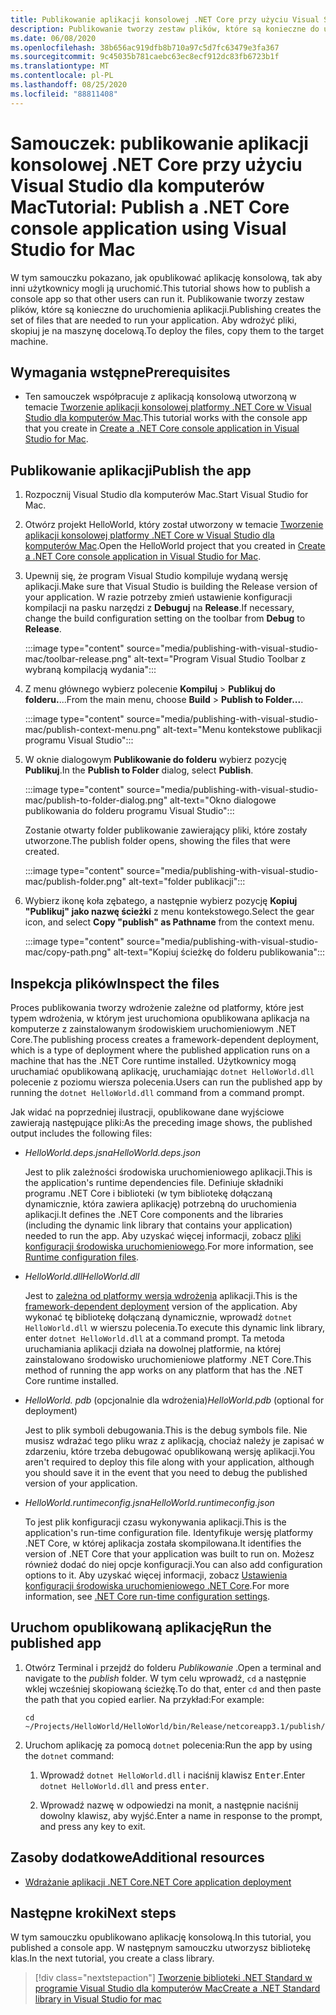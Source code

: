 ```yaml
---
title: Publikowanie aplikacji konsolowej .NET Core przy użyciu Visual Studio dla komputerów Mac
description: Publikowanie tworzy zestaw plików, które są konieczne do uruchomienia aplikacji .NET Core.
ms.date: 06/08/2020
ms.openlocfilehash: 38b656ac919dfb8b710a97c5d7fc63479e3fa367
ms.sourcegitcommit: 9c45035b781caebc63ec8ecf912dc83fb6723b1f
ms.translationtype: MT
ms.contentlocale: pl-PL
ms.lasthandoff: 08/25/2020
ms.locfileid: "88811408"
---
```

# <a name="tutorial-publish-a-net-core-console-application-using-visual-studio-for-mac"></a><span data-ttu-id="43362-103">Samouczek: publikowanie aplikacji konsolowej .NET Core przy użyciu Visual Studio dla komputerów Mac</span><span class="sxs-lookup"><span data-stu-id="43362-103">Tutorial: Publish a .NET Core console application using Visual Studio for Mac</span></span>

<span data-ttu-id="43362-104">W tym samouczku pokazano, jak opublikować aplikację konsolową, tak aby inni użytkownicy mogli ją uruchomić.</span><span class="sxs-lookup"><span data-stu-id="43362-104">This tutorial shows how to publish a console app so that other users can run it.</span></span> <span data-ttu-id="43362-105">Publikowanie tworzy zestaw plików, które są konieczne do uruchomienia aplikacji.</span><span class="sxs-lookup"><span data-stu-id="43362-105">Publishing creates the set of files that are needed to run your application.</span></span> <span data-ttu-id="43362-106">Aby wdrożyć pliki, skopiuj je na maszynę docelową.</span><span class="sxs-lookup"><span data-stu-id="43362-106">To deploy the files, copy them to the target machine.</span></span>

## <a name="prerequisites"></a><span data-ttu-id="43362-107">Wymagania wstępne</span><span class="sxs-lookup"><span data-stu-id="43362-107">Prerequisites</span></span>

- <span data-ttu-id="43362-108">Ten samouczek współpracuje z aplikacją konsolową utworzoną w temacie [Tworzenie aplikacji konsolowej platformy .NET Core w Visual Studio dla komputerów Mac](with-visual-studio-mac.md).</span><span class="sxs-lookup"><span data-stu-id="43362-108">This tutorial works with the console app that you create in [Create a .NET Core console application in Visual Studio for Mac](with-visual-studio-mac.md).</span></span>

## <a name="publish-the-app"></a><span data-ttu-id="43362-109">Publikowanie aplikacji</span><span class="sxs-lookup"><span data-stu-id="43362-109">Publish the app</span></span>

1. <span data-ttu-id="43362-110">Rozpocznij Visual Studio dla komputerów Mac.</span><span class="sxs-lookup"><span data-stu-id="43362-110">Start Visual Studio for Mac.</span></span>

1. <span data-ttu-id="43362-111">Otwórz projekt HelloWorld, który został utworzony w temacie [Tworzenie aplikacji konsolowej platformy .NET Core w Visual Studio dla komputerów Mac](with-visual-studio-mac.md).</span><span class="sxs-lookup"><span data-stu-id="43362-111">Open the HelloWorld project that you created in [Create a .NET Core console application in Visual Studio for Mac](with-visual-studio-mac.md).</span></span>

1. <span data-ttu-id="43362-112">Upewnij się, że program Visual Studio kompiluje wydaną wersję aplikacji.</span><span class="sxs-lookup"><span data-stu-id="43362-112">Make sure that Visual Studio is building the Release version of your application.</span></span> <span data-ttu-id="43362-113">W razie potrzeby zmień ustawienie konfiguracji kompilacji na pasku narzędzi z **Debuguj** na **Release**.</span><span class="sxs-lookup"><span data-stu-id="43362-113">If necessary, change the build configuration setting on the toolbar from **Debug** to **Release**.</span></span>

   :::image type="content" source="media/publishing-with-visual-studio-mac/toolbar-release.png" alt-text="Program Visual Studio Toolbar z wybraną kompilacją wydania":::

1. <span data-ttu-id="43362-115">Z menu głównego wybierz polecenie **Kompiluj**  >  **Publikuj do folderu.**...</span><span class="sxs-lookup"><span data-stu-id="43362-115">From the main menu, choose **Build** > **Publish to Folder...**.</span></span>

   :::image type="content" source="media/publishing-with-visual-studio-mac/publish-context-menu.png" alt-text="Menu kontekstowe publikacji programu Visual Studio":::

1. <span data-ttu-id="43362-117">W oknie dialogowym **Publikowanie do folderu** wybierz pozycję **Publikuj**.</span><span class="sxs-lookup"><span data-stu-id="43362-117">In the **Publish to Folder** dialog, select **Publish**.</span></span>

   :::image type="content" source="media/publishing-with-visual-studio-mac/publish-to-folder-dialog.png" alt-text="Okno dialogowe publikowania do folderu programu Visual Studio":::

   <span data-ttu-id="43362-119">Zostanie otwarty folder publikowanie zawierający pliki, które zostały utworzone.</span><span class="sxs-lookup"><span data-stu-id="43362-119">The publish folder opens, showing the files that were created.</span></span>

   :::image type="content" source="media/publishing-with-visual-studio-mac/publish-folder.png" alt-text="folder publikacji":::

1. <span data-ttu-id="43362-121">Wybierz ikonę koła zębatego, a następnie wybierz pozycję **Kopiuj "Publikuj" jako nazwę ścieżki** z menu kontekstowego.</span><span class="sxs-lookup"><span data-stu-id="43362-121">Select the gear icon, and select **Copy "publish" as Pathname** from the context menu.</span></span>

   :::image type="content" source="media/publishing-with-visual-studio-mac/copy-path.png" alt-text="Kopiuj ścieżkę do folderu publikowania":::

## <a name="inspect-the-files"></a><span data-ttu-id="43362-123">Inspekcja plików</span><span class="sxs-lookup"><span data-stu-id="43362-123">Inspect the files</span></span>

<span data-ttu-id="43362-124">Proces publikowania tworzy wdrożenie zależne od platformy, które jest typem wdrożenia, w którym jest uruchomiona opublikowana aplikacja na komputerze z zainstalowanym środowiskiem uruchomieniowym .NET Core.</span><span class="sxs-lookup"><span data-stu-id="43362-124">The publishing process creates a framework-dependent deployment, which is a type of deployment where the published application runs on a machine that has the .NET Core runtime installed.</span></span> <span data-ttu-id="43362-125">Użytkownicy mogą uruchamiać opublikowaną aplikację, uruchamiając `dotnet HelloWorld.dll` polecenie z poziomu wiersza polecenia.</span><span class="sxs-lookup"><span data-stu-id="43362-125">Users can run the published app by running the `dotnet HelloWorld.dll` command from a command prompt.</span></span>

<span data-ttu-id="43362-126">Jak widać na poprzedniej ilustracji, opublikowane dane wyjściowe zawierają następujące pliki:</span><span class="sxs-lookup"><span data-stu-id="43362-126">As the preceding image shows, the published output includes the following files:</span></span>

* <span data-ttu-id="43362-127">*HelloWorld.deps.jsna*</span><span class="sxs-lookup"><span data-stu-id="43362-127">*HelloWorld.deps.json*</span></span>

  <span data-ttu-id="43362-128">Jest to plik zależności środowiska uruchomieniowego aplikacji.</span><span class="sxs-lookup"><span data-stu-id="43362-128">This is the application's runtime dependencies file.</span></span> <span data-ttu-id="43362-129">Definiuje składniki programu .NET Core i biblioteki (w tym bibliotekę dołączaną dynamicznie, która zawiera aplikację) potrzebną do uruchomienia aplikacji.</span><span class="sxs-lookup"><span data-stu-id="43362-129">It defines the .NET Core components and the libraries (including the dynamic link library that contains your application) needed to run the app.</span></span> <span data-ttu-id="43362-130">Aby uzyskać więcej informacji, zobacz [pliki konfiguracji środowiska uruchomieniowego](https://github.com/dotnet/cli/blob/85ca206d84633d658d7363894c4ea9d59e515c1a/Documentation/specs/runtime-configuration-file.md).</span><span class="sxs-lookup"><span data-stu-id="43362-130">For more information, see [Runtime configuration files](https://github.com/dotnet/cli/blob/85ca206d84633d658d7363894c4ea9d59e515c1a/Documentation/specs/runtime-configuration-file.md).</span></span>

* <span data-ttu-id="43362-131">*HelloWorld.dll*</span><span class="sxs-lookup"><span data-stu-id="43362-131">*HelloWorld.dll*</span></span>

   <span data-ttu-id="43362-132">Jest to [zależna od platformy wersja wdrożenia](../deploying/deploy-with-cli.md#framework-dependent-deployment) aplikacji.</span><span class="sxs-lookup"><span data-stu-id="43362-132">This is the [framework-dependent deployment](../deploying/deploy-with-cli.md#framework-dependent-deployment) version of the application.</span></span> <span data-ttu-id="43362-133">Aby wykonać tę bibliotekę dołączaną dynamicznie, wprowadź `dotnet HelloWorld.dll` w wierszu polecenia.</span><span class="sxs-lookup"><span data-stu-id="43362-133">To execute this dynamic link library, enter `dotnet HelloWorld.dll` at a command prompt.</span></span> <span data-ttu-id="43362-134">Ta metoda uruchamiania aplikacji działa na dowolnej platformie, na której zainstalowano środowisko uruchomieniowe platformy .NET Core.</span><span class="sxs-lookup"><span data-stu-id="43362-134">This method of running the app works on any platform that has the .NET Core runtime installed.</span></span>

* <span data-ttu-id="43362-135">*HelloWorld. pdb* (opcjonalnie dla wdrożenia)</span><span class="sxs-lookup"><span data-stu-id="43362-135">*HelloWorld.pdb* (optional for deployment)</span></span>

   <span data-ttu-id="43362-136">Jest to plik symboli debugowania.</span><span class="sxs-lookup"><span data-stu-id="43362-136">This is the debug symbols file.</span></span> <span data-ttu-id="43362-137">Nie musisz wdrażać tego pliku wraz z aplikacją, chociaż należy je zapisać w zdarzeniu, które trzeba debugować opublikowaną wersję aplikacji.</span><span class="sxs-lookup"><span data-stu-id="43362-137">You aren't required to deploy this file along with your application, although you should save it in the event that you need to debug the published version of your application.</span></span>

* <span data-ttu-id="43362-138">*HelloWorld.runtimeconfig.jsna*</span><span class="sxs-lookup"><span data-stu-id="43362-138">*HelloWorld.runtimeconfig.json*</span></span>

   <span data-ttu-id="43362-139">To jest plik konfiguracji czasu wykonywania aplikacji.</span><span class="sxs-lookup"><span data-stu-id="43362-139">This is the application's run-time configuration file.</span></span> <span data-ttu-id="43362-140">Identyfikuje wersję platformy .NET Core, w której aplikacja została skompilowana.</span><span class="sxs-lookup"><span data-stu-id="43362-140">It identifies the version of .NET Core that your application was built to run on.</span></span> <span data-ttu-id="43362-141">Możesz również dodać do niej opcje konfiguracji.</span><span class="sxs-lookup"><span data-stu-id="43362-141">You can also add configuration options to it.</span></span> <span data-ttu-id="43362-142">Aby uzyskać więcej informacji, zobacz [Ustawienia konfiguracji środowiska uruchomieniowego .NET Core](../run-time-config/index.md#runtimeconfigjson).</span><span class="sxs-lookup"><span data-stu-id="43362-142">For more information, see [.NET Core run-time configuration settings](../run-time-config/index.md#runtimeconfigjson).</span></span>

## <a name="run-the-published-app"></a><span data-ttu-id="43362-143">Uruchom opublikowaną aplikację</span><span class="sxs-lookup"><span data-stu-id="43362-143">Run the published app</span></span>

1. <span data-ttu-id="43362-144">Otwórz Terminal i przejdź do folderu *Publikowanie* .</span><span class="sxs-lookup"><span data-stu-id="43362-144">Open a terminal and navigate to the *publish* folder.</span></span> <span data-ttu-id="43362-145">W tym celu wprowadź, `cd` a następnie wklej wcześniej skopiowaną ścieżkę.</span><span class="sxs-lookup"><span data-stu-id="43362-145">To do that, enter `cd` and then paste the path that you copied earlier.</span></span> <span data-ttu-id="43362-146">Na przykład:</span><span class="sxs-lookup"><span data-stu-id="43362-146">For example:</span></span>

   ```console
   cd ~/Projects/HelloWorld/HelloWorld/bin/Release/netcoreapp3.1/publish/
   ```

1. <span data-ttu-id="43362-147">Uruchom aplikację za pomocą `dotnet` polecenia:</span><span class="sxs-lookup"><span data-stu-id="43362-147">Run the app by using the `dotnet` command:</span></span>

   1. <span data-ttu-id="43362-148">Wprowadź `dotnet HelloWorld.dll` i naciśnij klawisz <kbd>Enter</kbd>.</span><span class="sxs-lookup"><span data-stu-id="43362-148">Enter `dotnet HelloWorld.dll` and press <kbd>enter</kbd>.</span></span>

   1. <span data-ttu-id="43362-149">Wprowadź nazwę w odpowiedzi na monit, a następnie naciśnij dowolny klawisz, aby wyjść.</span><span class="sxs-lookup"><span data-stu-id="43362-149">Enter a name in response to the prompt, and press any key to exit.</span></span>

## <a name="additional-resources"></a><span data-ttu-id="43362-150">Zasoby dodatkowe</span><span class="sxs-lookup"><span data-stu-id="43362-150">Additional resources</span></span>

- [<span data-ttu-id="43362-151">Wdrażanie aplikacji .NET Core</span><span class="sxs-lookup"><span data-stu-id="43362-151">.NET Core application deployment</span></span>](../deploying/index.md)

## <a name="next-steps"></a><span data-ttu-id="43362-152">Następne kroki</span><span class="sxs-lookup"><span data-stu-id="43362-152">Next steps</span></span>

<span data-ttu-id="43362-153">W tym samouczku opublikowano aplikację konsolową.</span><span class="sxs-lookup"><span data-stu-id="43362-153">In this tutorial, you published a console app.</span></span> <span data-ttu-id="43362-154">W następnym samouczku utworzysz bibliotekę klas.</span><span class="sxs-lookup"><span data-stu-id="43362-154">In the next tutorial, you create a class library.</span></span>

> [!div class="nextstepaction"]
> [<span data-ttu-id="43362-155">Tworzenie biblioteki .NET Standard w programie Visual Studio dla komputerów Mac</span><span class="sxs-lookup"><span data-stu-id="43362-155">Create a .NET Standard library in Visual Studio for mac</span></span>](library-with-visual-studio-mac.md)
